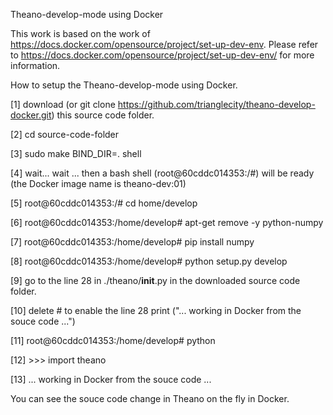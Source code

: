 
Theano-develop-mode using Docker

This work is based on the work of https://docs.docker.com/opensource/project/set-up-dev-env.
Please refer to https://docs.docker.com/opensource/project/set-up-dev-env/ for more information.


How to setup the Theano-develop-mode using Docker.

[1] download (or git clone https://github.com/trianglecity/theano-develop-docker.git) this source code folder.

[2] cd source-code-folder

[3] sudo make BIND_DIR=. shell

[4] wait... wait ... then a bash shell (root@60cddc014353:/#) will be ready (the Docker image name is theano-dev:01)

[5]  root@60cddc014353:/# cd home/develop

[6]  root@60cddc014353:/home/develop# apt-get remove -y python-numpy

[7]  root@60cddc014353:/home/develop# pip install numpy

[8]  root@60cddc014353:/home/develop# python setup.py develop

[9] go to the line 28 in ./theano/__init__.py in the downloaded source code folder.

[10] delete # to enable the line 28 
	print ("... working in Docker from the souce code ...")

[11] root@60cddc014353:/home/develop# python

[12] >>> import theano

[13]			... working in Docker from the souce code ...

You can see the souce code change in Theano on the fly in Docker.


